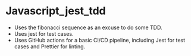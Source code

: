 # Javascript_jest_tdd

- Uses the fibonacci sequence as an excuse to do some TDD.
- Uses jest for test cases.
- Uses GitHub actions for a basic CI/CD pipeline, including Jest for test cases and Prettier for linting.

